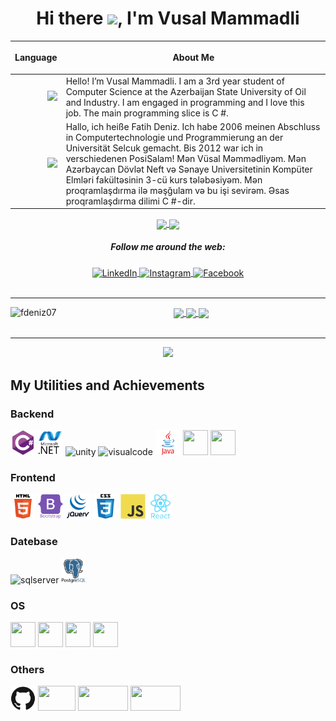 <h1 align='center'> Hi there  <img src="https://media.giphy.com/media/hvRJCLFzcasrR4ia7z/giphy.gif" width="28">, I'm Vusal Mammadli</h1>

| **Language** |<p align="center">**About Me**</p>|
| -------------: | :------------- |
| <img src="https://bewerbung.co/wp-content/uploads/2018/07/bewerbung-englisch.jpg" width='96'>  | Hello! I’m Vusal Mammadli. I am a 3rd year student of Computer Science at the Azerbaijan State University of Oil and Industry. I am engaged in programming and I love this job. The main programming slice is C #. |
| <img src="https://imgs.search.brave.com/_9AUuuQ4lxsbhGjbMR4bs2W9WkGkjlyGkVQ5vm4PUn0/rs:fit:1200:600:1/g:ce/aHR0cDovL2Vhc3lz/Y2llbmNlZm9ya2lk/cy5jb20vd3AtY29u/dGVudC91cGxvYWRz/LzIwMTQvMDMvRnVu/LUVhcnRoLVNjaWVu/Y2UtZm9yLUtpZHMt/QWxsLWFib3V0LUF6/ZXJiYWlqYW4tSW1h/Z2Utb2YtdGhlLU5h/dGlvbmFsLUZsYWct/b2YtQXplcmJhaWph/bi5wbmc" width='96'>  | Hallo, ich heiße Fatih Deniz. Ich habe 2006 meinen Abschluss in Computertechnologie und Programmierung an der Universität Selcuk gemacht. Bis 2012 war ich in verschiedenen PosiSalam! Mən Vüsal Məmmədliyəm. Mən Azərbaycan Dövlət Neft və Sənaye Universitetinin Kompüter Elmləri fakültəsinin 3-cü kurs tələbəsiyəm. Mən proqramlaşdırma ilə məşğulam və bu işi sevirəm. Əsas proqramlaşdırma dilimi C #-dir. |

<!--Statistics-->

<div align="center">
  <a href="https://github.com/VMammedov/github-profile-views-counter">
    <img align="center" src="https://komarev.com/ghpvc/?username=fdeniz07&color=blue">
  </a>
  <a href="https://github.com/VMammedov?tab=followers">
    <img align="center"  src="https://img.shields.io/github/followers/fdeniz07?style=flat-square&color=red">
  </a>
</div>
<div align="center">
  <h5><a>Follow me around the web:</a></h5>
  <div align="center">
    <div align="center">
    <a href="https://www.linkedin.com/in/v%C3%BCsal-mammadli-06a90a1a4" target="_blank">
      <img align="center" src="https://img.shields.io/badge/LinkedIn-%230077B5.svg?&style=flat-square&logo=linkedin&logoColor=white" alt="LinkedIn">
    </a>
    <a href="https://instagram.com/_mammedov_0?utm_medium=copy_link" target="_blank">
      <img align="center" src="https://img.shields.io/badge/Instagram-%23E4405F.svg?&style=flat-square&logo=instagram&logoColor=white" alt="Instagram">
    </a>
    <a href="https://twitter.com/mammedov_v?t=CKnxp0s1eSt4FL8F7P3o1Q&s=09" target="_blank">
      <img align="center" src="https://img.shields.io/badge/Facebook-%231877F2.svg?&style=flat-square&logo=facebook&logoColor=white" alt="Facebook">
    </a>
  </div>
</div>
</br>

<hr />
<div align="center">
  <a href="https://github.com/ryo-ma/github-profile-trophy">
    <img align="left" src="https://github-profile-trophy.vercel.app/?username=VMammedov&theme=darkhub" alt="fdeniz07" />
  </a> 
</div>

<div>
<a href="https://github.com/fdeniz07">
  <img align="center" src="https://github-readme-stats.vercel.app/api?username=VMammedov&show_icons=true&bg_color=0d1117&text_color=bdc3c7&title_color=f1c40f&icon_color=f1c40f&hide_border=true" />
</a>
<a href="https://git.io/streak-stats">
  <img align="center" src="https://github-readme-streak-stats.herokuapp.com?user=VMammedov&theme=radical&date_format=j%20M%5B%20Y%5D" />
</a>

<a href="https://github.com/fdeniz07">
  <img align="center" src="https://github-readme-stats.vercel.app/api/top-langs/?username=VMammedov&bg_color=0d1117&text_color=bdc3c7&title_color=f1c40f&hide_border=true&layout=compact&langs_count=10" />
</a>
</div>
<br />
<hr />

<div  align="center"> <img src="https://activity-graph.herokuapp.com/graph?username=VMammedov&theme=xcode" /></div>
</div>


## My Utilities and Achievements

  ### Backend
  <p align="left">
  <img src="https://raw.githubusercontent.com/devicons/devicon/master/icons//csharp/csharp-original.svg" width="40" height="40" />
  <img src="https://raw.githubusercontent.com/devicons/devicon/master/icons/dot-net/dot-net-original-wordmark.svg" width="40" height="40" />
  <img src="https://www.vectorlogo.zone/logos/unity3d/unity3d-icon.svg" alt="unity" width="40" height="40"/>
  <img src="https://user-images.githubusercontent.com/59020581/117362577-18555280-aec4-11eb-94ef-401c9f28eb38.png" alt="visualcode" width="40" height="40"/>
  <img src="https://raw.githubusercontent.com/devicons/devicon/master/icons/java/java-original-wordmark.svg" width="40" height="40" />
<img src="https://ih1.redbubble.net/image.373803469.4778/pp,840x830-pad,1000x1000,f8f8f8.u2.jpg" width="40" height="40" />
  <img src="https://pbs.twimg.com/profile_images/1206618215767584769/zl48EuhC_400x400.jpg" width="40" height="40" />
  </p>
  
  ### Frontend
  <p align="left">
    <img src="https://raw.githubusercontent.com/devicons/devicon/master/icons/html5/html5-original-wordmark.svg" width="40" height="40" />
   <img src="https://raw.githubusercontent.com/devicons/devicon/master/icons/bootstrap/bootstrap-plain-wordmark.svg" alt="bootstrap" width="40" height="40"/>
    <img src="https://raw.githubusercontent.com/devicons/devicon/master/icons/jquery/jquery-original-wordmark.svg" width="40" height="40" />
  <img src="https://raw.githubusercontent.com/devicons/devicon/master/icons/css3/css3-original-wordmark.svg" width="40" height="40" />
    <img src="https://raw.githubusercontent.com/devicons/devicon/master/icons/javascript/javascript-original.svg" width="40" height="40" />
    <img src="https://raw.githubusercontent.com/devicons/devicon/master/icons/react/react-original-wordmark.svg" width="40" height="40" />
 </p>
  
  ### Datebase
  <p align="left">
  <img src="https://upload.wikimedia.org/wikipedia/de/thumb/8/8c/Microsoft_SQL_Server_Logo.svg/2000px-Microsoft_SQL_Server_Logo.svg.png" alt="sqlserver" width="40" height="40"/>
  <img src="https://raw.githubusercontent.com/devicons/devicon/master/icons/postgresql/postgresql-original-wordmark.svg" alt="postgresql" width="40" height="40"/>
 </p>
  
 ### OS
  <p align="left">
    <img src ="https://i0.wp.com/blog.ncce.org/wp-content/uploads/2017/04/microsoft-windows-logo-vector-download.jpg?fit=512%2C512" width="40" height="40" />
   <img src ="https://banner2.cleanpng.com/20180920/fol/kisspng-windows-server-2-12-logo-organization-brand-windows-server-5ba39cd715d540.3534964615374491750894.jpg" width="40" height="40" />
   <img src ="https://www.ateamsystems.com/wp-content/uploads/2016/11/freebsd-logo.png" width="40" height="40" />
  <img src ="https://cdn2.iconfinder.com/data/icons/metro-uinvert-dock/256/OS_Apple.png" width="40" height="40" />
  </p>
  
  ### Others
   <p align="left">
  <img src="https://raw.githubusercontent.com/devicons/devicon/master/icons/github/github-original.svg" width="40" height="40" /> 
  <img src="https://www.docker.com/sites/default/files/d8/2019-07/vertical-logo-monochromatic.png" width="60" height="40" /> 
 <img src="https://www.capgemini.com/de-de/wp-content/uploads/sites/5/2019/09/VMware_logo_gry_RGB_300dpi.jpg" width="80" height="40" />
  <img src="https://banner2.cleanpng.com/20180816/juy/kisspng-hyper-v-microsoft-virtualization-master-microsoft-hyper-v-logo-zion-it-consulting-5b756d7913a013.8784467515344223930804.jpg" width="80" height="40" />
  
</p>
